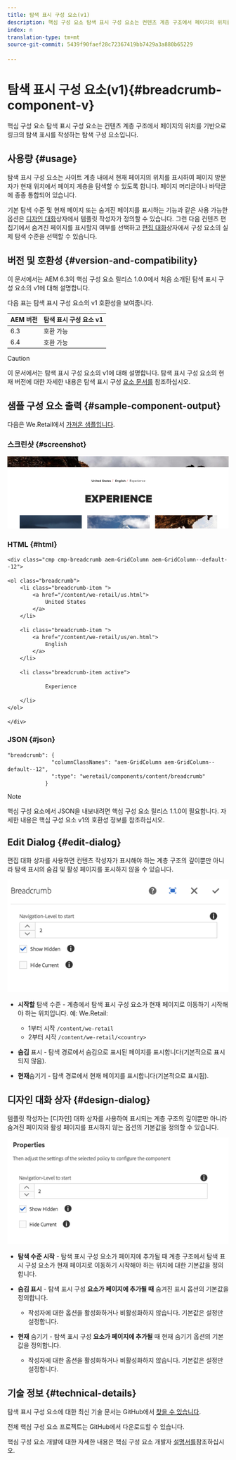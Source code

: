 ```yaml
---
title: 탐색 표시 구성 요소(v1)
description: 핵심 구성 요소 탐색 표시 구성 요소는 컨텐츠 계층 구조에서 페이지의 위치를 기반으로 링크의 탐색 표시를 작성하는 탐색 구성 요소입니다.
index: n
translation-type: tm+mt
source-git-commit: 5439f90faef28c72367419bb7429a3a880b65229

---
```



# 탐색 표시 구성 요소(v1){#breadcrumb-component-v}

핵심 구성 요소 탐색 표시 구성 요소는 컨텐츠 계층 구조에서 페이지의 위치를 기반으로 링크의 탐색 표시를 작성하는 탐색 구성 요소입니다.

## 사용량 {#usage}

탐색 표시 구성 요소는 사이트 계층 내에서 현재 페이지의 위치를 표시하여 페이지 방문자가 현재 위치에서 페이지 계층을 탐색할 수 있도록 합니다. 페이지 머리글이나 바닥글에 종종 통합되어 있습니다.

기본 탐색 수준 및 현재 페이지 또는 숨겨진 페이지를 표시하는 기능과 같은 사용 가능한 옵션은 [디자인 대화](breadcrumb-v1.md#main-pars_title_1995166862)상자에서 템플릿 작성자가 정의할 수 있습니다. 그런 다음 컨텐츠 편집기에서 숨겨진 페이지를 표시할지 여부를 선택하고 [편집 대화](breadcrumb-v1.md#main-pars_title)상자에서 구성 요소의 실제 탐색 수준을 선택할 수 있습니다.

## 버전 및 호환성 {#version-and-compatibility}

이 문서에서는 AEM 6.3의 핵심 구성 요소 릴리스 1.0.0에서 처음 소개된 탐색 표시 구성 요소의 v1에 대해 설명합니다.

다음 표는 탐색 표시 구성 요소의 v1 호환성을 보여줍니다.

| AEM 버전 | 탐색 표시 구성 요소 v1 |
|--- |--- |
| 6.3 | 호환 가능 |
| 6.4 | 호환 가능 |

>[!CAUTION]
>
>이 문서에서는 탐색 표시 구성 요소의 v1에 대해 설명합니다.
>탐색 표시 구성 요소의 현재 버전에 대한 자세한 내용은 탐색 표시 구성 [요소 문서를](breadcrumb.md) 참조하십시오.

## 샘플 구성 요소 출력 {#sample-component-output}

다음은 We.Retail에서 [가져온 샘플입니다](https://helpx.adobe.com/experience-manager/6-4/sites/developing/using/we-retail.html).

### 스크린샷 {#screenshot}

![](assets/chlimage_1-33.png)

### HTML {#html}

```
<div class="cmp cmp-breadcrumb aem-GridColumn aem-GridColumn--default--12">

<ol class="breadcrumb">
    <li class="breadcrumb-item ">
        <a href="/content/we-retail/us.html">
            United States
        </a>
    </li>

    <li class="breadcrumb-item ">
        <a href="/content/we-retail/us/en.html">
            English
        </a>
    </li>

    <li class="breadcrumb-item active">
        
            Experience
        
    </li>
</ol>
 
</div>
```

### JSON {#json}

```
"breadcrumb": {
              "columnClassNames": "aem-GridColumn aem-GridColumn--default--12",
              ":type": "weretail/components/content/breadcrumb"
            }
```

>[!NOTE]
>
>핵심 구성 요소에서 JSON을 내보내려면 핵심 구성 요소 릴리스 1.1.0이 필요합니다. 자세한 내용은 핵심 구성 요소 v1의 [](versions.md#main-pars_title_236368006) 호환성 정보를 참조하십시오.

## Edit Dialog {#edit-dialog}

편집 대화 상자를 사용하면 컨텐츠 작성자가 표시해야 하는 계층 구조의 깊이뿐만 아니라 탐색 표시의 숨김 및 활성 페이지를 표시하지 않을 수 있습니다.

![](assets/chlimage_1-34.png)

* **시작할** 탐색 수준 - 계층에서 탐색 표시 구성 요소가 현재 페이지로 이동하기 시작해야 하는 위치입니다. 예: We.Retail:

   * 1부터 시작 `/content/we-retail`
   * 2부터 시작 `/content/we-retail/<country>`

* **숨김** 표시 - 탐색 경로에서 숨김으로 표시된 페이지를 표시합니다(기본적으로 표시되지 않음).
* **현재**&#x200B;숨기기 - 탐색 경로에서 현재 페이지를 표시합니다(기본적으로 표시됨).

## 디자인 대화 상자 {#design-dialog}

템플릿 작성자는 [디자인] 대화 상자를 사용하여 표시되는 계층 구조의 깊이뿐만 아니라 숨겨진 페이지와 활성 페이지를 표시하지 않는 옵션의 기본값을 정의할 수 있습니다.

![](assets/chlimage_1-35.png)

* **탐색 수준 시작** - 탐색 표시 구성 요소가 페이지에 추가될 때 계층 구조에서 탐색 표시 구성 요소가 현재 페이지로 이동하기 시작해야 하는 위치에 대한 기본값을 정의합니다.
* **숨김 표시** - 탐색 표시 구성 **요소가 페이지에 추가될 때** 숨겨진 표시 옵션의 기본값을 정의합니다.

   * 작성자에 대한 옵션을 활성화하거나 비활성화하지 않습니다. 기본값은 설정만 설정합니다.

* **현재** 숨기기 - 탐색 표시 구성 **요소가 페이지에 추가될** 때 현재 숨기기 옵션의 기본값을 정의합니다.

   * 작성자에 대한 옵션을 활성화하거나 비활성화하지 않습니다. 기본값은 설정만 설정합니다.

## 기술 정보 {#technical-details}

탐색 표시 구성 요소에 대한 최신 기술 문서는 GitHub에서 [찾을 수 있습니다](https://github.com/adobe/aem-core-wcm-components/tree/master/content/src/content/jcr_root/apps/core/wcm/components/breadcrumb/v1/breadcrumb).

전체 핵심 구성 요소 프로젝트는 GitHub에서 다운로드할 수 있습니다.

핵심 구성 요소 개발에 대한 자세한 내용은 핵심 구성 요소 개발자 [설명서를](developing.md)참조하십시오.
